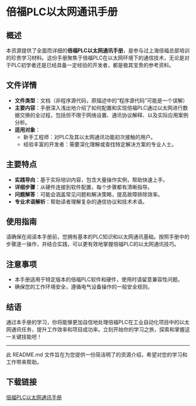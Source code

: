 # 倍福PLC以太网通讯手册

## 概述

本资源提供了全面而详细的**倍福PLC以太网通讯手册**，是参与过上海倍福总部培训的珍贵学习材料。这份手册聚焦于倍福PLC在以太网环境下的通信技术，无论是对于PLC初学者还是已经具备一定经验的开发者，都是极其宝贵的参考资料。

## 文件详情

- **文件类型**：文档（非程序源代码，原描述中的“程序源代码”可能是一个误解）
- **主要内容**：手册深入浅出地介绍了如何配置和实现倍福PLC通过以太网进行数据交换的全过程，包括但不限于网络设置、通讯协议解释、以及实际应用案例分析。
- **适用对象**：
    - 新手工程师：对PLC及其以太网通讯功能初次接触的用户。
    - 经验丰富的开发者：需要深化理解或查找特定解决方案的专业人士。

## 主要特点

- **实践导向**：基于实际培训内容，包含大量操作实例，帮助快速上手。
- **详细步骤**：从硬件连接到软件配置，每个步骤都有清晰指导。
- **问题解答**：可能会涵盖常见问题和解决策略，提高故障排除效率。
- **专业术语解析**：帮助读者理解复杂的通信协议和技术术语。

## 使用指南

请确保在阅读本手册前，您拥有基本的PLC知识和以太网通讯基础。按照手册中的步骤逐一操作，并结合实践，可以更有效地掌握倍福PLC的以太网通讯技巧。

## 注意事项

- 本手册适用于特定版本的倍福PLC软件和硬件，使用时请留意兼容性问题。
- 确保您的工作环境安全，遵循电气设备操作的一般安全规则。

## 结语

通过本手册的学习，你将能够更加自信地处理倍福PLC在工业自动化项目中的以太网通讯任务，提升工作效率和项目成功率。立刻开始你的学习之旅，探索和掌握这一关键技能吧！

---

此 README.md 文件旨在为您提供一份简洁明了的资源介绍，希望对您的学习和工作带来帮助。

## 下载链接

[倍福PLC以太网通讯手册](https://pan.quark.cn/s/3830d5648b19)